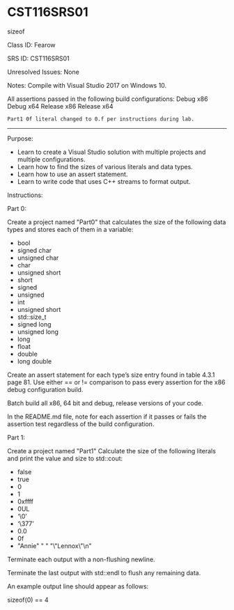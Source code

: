 # CST116SRS01
sizeof


Class ID:  Fearow 

SRS ID:  CST116SRS01 

Unresolved Issues:  None 

Notes:  Compile with Visual Studio 2017 on Windows 10. 

All assertions passed in the following build configurations:
	Debug x86
	Debug x64
	Release x86
	Release x64

	Part1 0f literal changed to 0.f per instructions during lab.

---

Purpose:  

* Learn to create a Visual Studio solution with multiple projects and multiple configurations. 
* Learn how to find the sizes of various literals and data types. 
* Learn how to use an assert statement. 
* Learn to write code that uses C++ streams to format output. 

Instructions:  

Part 0:  

Create a project named "Part0" that calculates the size of the following data types and stores each of them in a variable:  

* bool
* signed char
* unsigned char
* char
* unsigned short
* short
* signed
* unsigned
* int
* unsigned short
* std::size_t
* signed long
* unsigned long
* long
* float
* double
* long double

Create an assert statement for each type’s size entry found in table 4.3.1 page 81. 
Use either == or != comparison to pass every assertion for the x86 debug configuration build.  

Batch build all x86, 64 bit and debug, release versions of your code.  

In the README.md file, note for each assertion if it passes or fails the assertion test regardless of the build configuration.  

Part 1:  

Create a project named "Part1" Calculate the size of the following literals and print the value and size to std::cout:  

* false
* true
* 0
* 1
* 0xffff
* 0UL
* ‘\0’
* ‘\377’
* 0.0
* 0f
* "Annie" " " "\\"Lennox\\"\n"

Terminate each output with a non-flushing newline.  

Terminate the last output with std::endl to flush any remaining data.  

An example output line should appear as follows:  

sizeof(0) == 4
